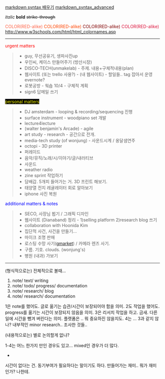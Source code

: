 [markdown syntax 배우기](http://dynalon.github.io/mdwiki/#!quickstart.md)
[markdown_syntax_advanced](http://daringfireball.net/projects/markdown/syntax)

*italic*
**bold**
~~strike-through~~

<span style="color:tomato">COLOR(RED-alike)</span>
<span style="color:orangered">COLOR(RED-alike)</span>
<span style="color:maroon">COLOR(RED-alike)</span>
<span style="color:crimson">COLOR(RED-alike)</span>
<http://www.w3schools.com/html/html_colornames.asp>

- - - -

<span style="color:red">
urgent matters</span>

> * guy, 무선공유기, 생파사진up
> * 우인씨, 케이스 만들어주기 (방산시장)
> * DISCO-TECH(unmakelab) - 주제. 내용+구체적내용(plan)
> * 웹사이트 (또는 trello 사용?) - (내 웹사이트) - 할일들.. tag 잡아서 운영 evernote?
> * 로봇공방 - 웍숍 10/4 - 구체적 계획
> * sign6 답메일 쓰기

<span style="color:yellow; background-color:black">
personal matters
</span>

> * DJ amsterdam - looping & recording/sequencing 진행
> * surface instrument - woodpiano set 개발
> * lecture4lecture
> * (walter benjamin's Arcade) - agile
> * art study - research - 공간으로 전개.
> * media-tech study (of wonjung) - 사운드시계 / 옹달샘연주
> * octopi - 3D printer
> * 퍼레이드
> * 음악/뮤직/노래/시/이야기/글/내러티브
> * 사운드
> * weather radio
> * zine sprint 작업하기
> * 담배갑. 5개피 들어가는 거. 3D 프린트 해보기.
> * 태양열 전지 레귤레이터 회로 알아보기
> * iphone 사진 복원

<span style="color:blue">
additional matters & notes
</span>

> * SECO, 사장님 뵙기 / 그래픽 디자인
> * 웹사이트 (Dianaband) 정리 - 1)selling platform 2)research blog 쓰기
> * collaboration with Hoonida Kim
> * 집단적 사건, 사건을 만들기...
> * 마이크 조명 판매
> * 로스팅 수망 사기([gmarket](http://item2.gmarket.co.kr/Item/detailview/Item.aspx?goodscode=399929324&pos_class_cd=111111111&pos_class_kind=T&pos_shop_cd=SH&keyword_order=%A8%F9o%A2%ACA&keyword_seqno=5575515903&search_keyword=%A8%F9o%A2%ACA)) / 카메라 렌즈 사기.
> * 구름. 기호. clouds. (wonjung's)
> * 병원 (내과) 가보기

- - - -

(형식적으로는)
전체적으로 볼때...
1. note/ text/ writing
2. note/ todo/ progress/ documentation
3. note/ research/ blog
4. note/ research/ documentation

1은 note를 했어도. 글로 옮기는 습관/시간이 보장되어야 함을 의미.
2도 작업을 했어도. progress를 옮기는 시간이 보장되지 않음을 의미.
3은 리서치 작업을 하고. 금새. 다른 일에 시간을 뺐겨 버린다는 의미. 플랫폼은 .. 뭐 중요하진 않을지도.
4는 ... 3과 같지 않나? 내부적인 minor research.. 조사한 것들..

(내용적으로는)
별로 논의할게 없나?

1-4는 어느 한가지 만인 경우도 있고... mixed인 경우가 더 많다.

-
시간이 없다는 건. 동기부여가 필요하다는 말이기도 하다.
만들어가는 재미..
뭐가 재미인가? 나한테.